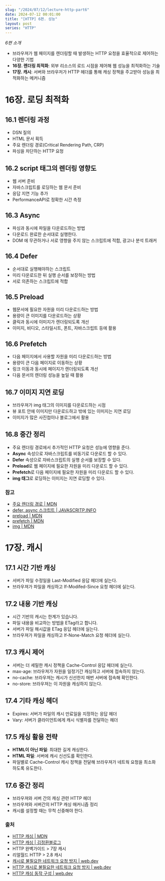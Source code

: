 ```yaml
---
slug: "/2024/07/12/lecture-http-part6"
date: 2024-07-12 00:01:00
title: "[HTTP] 6편. 성능"
layout: post
series: "HTTP"
---
```


_6편 소개_

- 브라우져가 웹 페이지를 렌더링할 때 발생하는 HTTP 요청을 효율적으로 제어하는 다양한 기법
- **16장. 렌더링 최적화**: 외부 리소스의 로드 시점을 제어해 웹 성능을 최적화하는 기술
- **17장. 캐시**: 서버와 브라우저가 HTTP 헤더를 통해 캐싱 정책을 주고받아 성능을 최적화하는 메커니즘

# 16장. 로딩 최적화

## 16.1 렌더링 과정

- DSN 질의
- HTML 문서 획득
- 주요 렌더링 경로(Critical Rendering Path, CRP)
- 파싱을 차단하는 HTTP 요청

## 16.2 script 태그의 렌더링 영향도

- 웹 서버 준비
- 자바스크립트를 로딩하는 웹 문서 준비
- 응답 지연 기능 추가
- PerformanceAPI로 정확한 시간 측정

## 16.3 Async

- 파싱과 동시에 파일을 다운로드하는 방법
- 다운로드 완료한 순서대로 실행한다.
- DOM 에 무관하거나 서로 영향을 주지 않는 스크립트에 적합, 광고나 분석 트래커

## 16.4 Defer

- 순서대로 실행해야하는 스크립트
- 미리 다운로드한 뒤 실행 순서를 보장하는 방법
- 서로 의존하는 스크립트에 적합

## 16.5 Preload

- 웹문서에 필요한 자원을 미리 다운로드하는 방법
- 용량이 큰 이미지를 다운로드하는 상황
- 클릭과 동시에 이미지가 렌더링되도록 개선
- 이미지, 비디오, 스타일시트, 폰트, 자바스크립트 등에 활용

## 16.6 Prefetch

- 다음 페이지에서 사용할 자원을 미리 다운로드하는 방법
- 용량이 큰 다음 페이지로 이동하는 상황
- 링크 이동과 동시에 페이지가 렌더링되도록 개선
- 다음 문서의 렌더링 성능을 높일 때 활용

## 16.7 이미지 지연 로딩

- 브라우져가 img 태그의 이미지를 다운로드하는 시점
- 뷰 포트 안에 이미지만 다운로드하고 밖에 있는 이미지는 지연 로딩
- 이미지가 많은 사진첩이나 블로그에서 활용

## 16.8 중간 정리

- 주요 렌더링 경로에서 추가적인 HTTP 요청은 성능에 영향을 준다.
- **Async** 속성으로 자바스크립트를 비동기로 다운로드 할 수 있다.
- **Defer** 속성으로 자바스크립트의 실행 순서를 보장할 수 있다.
- **Preload**로 웹 페이지에 필요한 자원을 미리 다운로드 할 수 있다.
- **Prefetch**로 다음 페이지에 필요한 자원을 미리 다운로드 할 수 있다.
- **img 태그**로 로딩하는 이미지는 지연 로딩할 수 있다.

### 참고

- [주요 렌더링 경로 | MDN](https://developer.mozilla.org/ko/docs/Web/Performance/Critical_rendering_path)
- [defer, async 스크립트 | JAVASCRITP.INFO](https://ko.javascript.info/script-async-defer)
- [preload | MDN](https://developer.mozilla.org/ko/docs/Web/HTML/Attributes/rel/preload)
- [prefetch | MDN](https://developer.mozilla.org/ko/docs/Glossary/Prefetch)
- [img | MDN](https://developer.mozilla.org/ko/docs/Web/HTML/Element/img)

# 17장. 캐시

## 17.1 시간 기반 캐싱

- 서버가 파일 수정일을 Last-Modified 응답 헤더에 실는다.
- 브라우져가 파일을 캐싱하고 If-Modifed-Since 요청 헤더에 실는다.

## 17.2 내용 기반 캐싱

- 시간 기반의 캐시는 한계가 있습니다.
- 파일 내용을 비교하는 방법을 ETag라고 합니다.
- 서버가 파일 해시값을 ETag 응답 헤더에 실는다.
- 브라우져가 파일을 캐싱하고 If-None-Match 요청 헤더에 실는다.

## 17.3 캐시 제어

- 서버는 더 세밀한 캐시 정책을 Cache-Control 응답 헤더에 실는다.
- max-age: 브라우져가 자원을 일정기간 캐싱하고 서버에 접속하지 않는다.
- no-cache: 브라우져는 캐시가 신선한지 매번 서버에 접속해 확인한다.
- no-store: 브라우져는 이 자원을 캐싱하지 않는다.

## 17.4 기타 캐싱 헤더

- Expires: 서버가 파일의 캐시 만료일을 지정하는 응답 헤더
- Vary: 서버가 클라이언트에게 캐시 식별자를 전달하는 헤더

## 17.5 캐싱 활용 전략

- **HTML이 아닌 파일**: 최대한 길게 캐싱한다.
- **HTML 파일**: 서버에 캐시 신선도를 확인한다.
- 파일별로 Cache-Control 캐시 정책을 전달해 브라우져가 네트웍 요청을 최소화 하도록 유도한다.

## 17.6 중간 정리

- 브라우져와 서버 간의 캐싱 관련 HTTP 헤더
- 브라우져와 서버간의 HTTP 캐싱 매커니즘 정리
- 캐시를 설정할 때는 무척 신중해야 한다.

### 출처

- [HTTP 캐싱 | MDN](https://developer.mozilla.org/ko/docs/Web/HTTP/Caching)
- [HTTP 캐싱 | 김정환블로그](/2024/02/08/http-caching)
- HTTP 완벽가이드 > 7장 캐시
- 리얼월드 HTTP > 2.8 캐시
- [캐시로 불필요한 네트워크 요청 방지 | web.dev](https://web.dev/articles/http-cache?hl=ko#examples)
- [HTTP 캐시로 불필요한 네트워크 요청 방지 | web.dev](https://web.dev/articles/http-cache?hl=ko)
- [HTTP 캐싱 동작 구성 | web.dev](https://web.dev/articles/codelab-http-cache?hl=ko)
